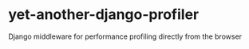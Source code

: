 yet-another-django-profiler
===========================

Django middleware for performance profiling directly from the browser
